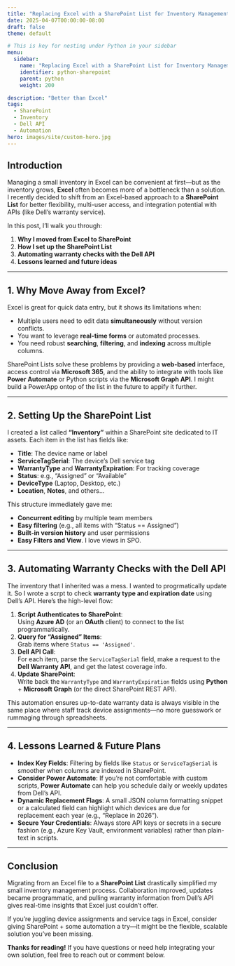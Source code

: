 ```yaml
---
title: "Replacing Excel with a SharePoint List for Inventory Management"
date: 2025-04-07T00:00:00-08:00
draft: false
theme: default

# This is key for nesting under Python in your sidebar
menu:
  sidebar:
    name: "Replacing Excel with a SharePoint List for Inventory Management"
    identifier: python-sharepoint
    parent: python
    weight: 200

description: "Better than Excel"
tags:
  - SharePoint
  - Inventory
  - Dell API
  - Automation
hero: images/site/custom-hero.jpg
---
```


## Introduction
Managing a small inventory in Excel can be convenient at first—but as the inventory grows, **Excel** often becomes more of a bottleneck than a solution. I recently decided to shift from an Excel-based approach to a **SharePoint List** for better flexibility, multi-user access, and integration potential with APIs (like Dell’s warranty service).

In this post, I’ll walk you through:
1. **Why I moved from Excel to SharePoint**  
2. **How I set up the SharePoint List**  
3. **Automating warranty checks with the Dell API**  
4. **Lessons learned and future ideas**

---

## 1. Why Move Away from Excel?
Excel is great for quick data entry, but it shows its limitations when:
- Multiple users need to edit data **simultaneously** without version conflicts.  
- You want to leverage **real-time forms** or automated processes.  
- You need robust **searching**, **filtering**, and **indexing** across multiple columns.  

SharePoint Lists solve these problems by providing a **web-based** interface, access control via **Microsoft 365**, and the ability to integrate with tools like **Power Automate** or Python scripts via the **Microsoft Graph API**.  I might build a PowerApp ontop of the list in the future to appify it further.

---

## 2. Setting Up the SharePoint List
I created a list called **“Inventory”** within a SharePoint site dedicated to IT assets. Each item in the list has fields like:
- **Title**: The device name or label  
- **ServiceTagSerial**: The device’s Dell service tag  
- **WarrantyType** and **WarrantyExpiration**: For tracking coverage  
- **Status**: e.g., “Assigned” or “Available”  
- **DeviceType** (Laptop, Desktop, etc.)  
- **Location**, **Notes**, and others…

This structure immediately gave me:
- **Concurrent editing** by multiple team members  
- **Easy filtering** (e.g., all items with “Status == Assigned”)  
- **Built-in version history** and user permissions
- **Easy Filters and View**.  I love views in SPO.

---

## 3. Automating Warranty Checks with the Dell API
The inventory that I inherited was a mess.  I wanted to progrmatically update it. So I wrote a scrpt to check **warranty type and expiration date** using Dell’s API. Here’s the high-level flow:

1. **Script Authenticates to SharePoint**:  
   Using **Azure AD** (or an **OAuth** client) to connect to the list programmatically.  
2. **Query for “Assigned” Items**:  
   Grab items where `Status == 'Assigned'`.  
3. **Dell API Call**:  
   For each item, parse the `ServiceTagSerial` field, make a request to the **Dell Warranty API**, and get the latest coverage info.  
4. **Update SharePoint**:  
   Write back the `WarrantyType` and `WarrantyExpiration` fields using **Python** + **Microsoft Graph** (or the direct SharePoint REST API).

This automation ensures up-to-date warranty data is always visible in the same place where staff track device assignments—no more guesswork or rummaging through spreadsheets.

---

## 4. Lessons Learned & Future Plans
- **Index Key Fields**: Filtering by fields like `Status` or `ServiceTagSerial` is smoother when columns are indexed in SharePoint.  
- **Consider Power Automate**: If you’re not comfortable with custom scripts, **Power Automate** can help you schedule daily or weekly updates from Dell’s API.  
- **Dynamic Replacement Flags**: A small JSON column formatting snippet or a calculated field can highlight which devices are due for replacement each year (e.g., “Replace in 2026”).  
- **Secure Your Credentials**: Always store API keys or secrets in a secure fashion (e.g., Azure Key Vault, environment variables) rather than plain-text in scripts.

---

## Conclusion
Migrating from an Excel file to a **SharePoint List** drastically simplified my small inventory management process. Collaboration improved, updates became programmatic, and pulling warranty information from Dell’s API gives real-time insights that Excel just couldn’t offer.

If you’re juggling device assignments and service tags in Excel, consider giving SharePoint + some automation a try—it might be the flexible, scalable solution you’ve been missing.

**Thanks for reading!** If you have questions or need help integrating your own solution, feel free to reach out or comment below.
